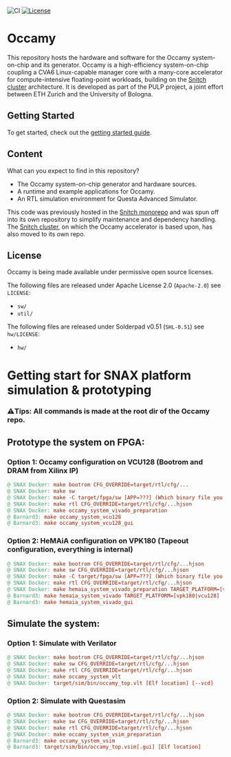 ![CI](https://github.com/pulp-platform/occamy/actions/workflows/ci.yml/badge.svg)
[![License](https://img.shields.io/badge/License-Apache%202.0-blue.svg)](https://opensource.org/licenses/Apache-2.0)

# Occamy

This repository hosts the hardware and software for the Occamy system-on-chip and its generator. Occamy is a high-efficiency system-on-chip coupling a CVA6 Linux-capable manager core with a many-core accelerator for compute-intensive floating-point workloads, building on the [Snitch cluster](https://github.com/pulp-platform/occamy) architecture. It is developed as part of the PULP project, a joint effort between ETH Zurich and the University of Bologna.

## Getting Started

To get started, check out the [getting started guide](https://pulp-platform.github.io/occamy/ug/getting_started.html).

## Content

What can you expect to find in this repository?

- The Occamy system-on-chip generator and hardware sources.
- A runtime and example applications for Occamy.
- An RTL simulation environment for Questa Advanced Simulator.

This code was previously hosted in the [Snitch monorepo](https://github.com/pulp-platform/snitch) and was spun off into its own repository to simplify maintenance and dependency handling. The [Snitch cluster](https://github.com/pulp-platform/occamy), on which the Occamy accelerator is based upon, has also moved to its own repo.

## License

Occamy is being made available under permissive open source licenses.

The following files are released under Apache License 2.0 (`Apache-2.0`) see `LICENSE`:

- `sw/`
- `util/`

The following files are released under Solderpad v0.51 (`SHL-0.51`) see `hw/LICENSE`:

- `hw/`

# Getting start for SNAX platform simulation & prototyping

### **⚠️Tips**: All commands is made at the root dir of the Occamy repo. 

## Prototype the system on FPGA:
### Option 1: Occamy configuration on VCU128 (Bootrom and DRAM from Xilinx IP)

```makefile
@ SNAX Docker: make bootrom CFG_OVERRIDE=target/rtl/cfg/...
@ SNAX Docker: make sw
@ SNAX Docker: make -C target/fpga/sw [APP=???] (Which binary file you want to use)
@ SNAX Docker: make rtl CFG_OVERRIDE=target/rtl/cfg/...hjson
@ SNAX Docker: make occamy_system_vivado_preparation
@ Barnard3: make occamy_system_vcu128
@ Barnard3: make occamy_system_vcu128_gui
```

### Option 2: HeMAiA configuration on VPK180 (Tapeout configuration, everything is internal)

```makefile
@ SNAX Docker: make bootrom CFG_OVERRIDE=target/rtl/cfg/...hjson
@ SNAX Docker: make sw CFG_OVERRIDE=target/rtl/cfg/...hjson
@ SNAX Docker: make -C target/fpga/sw [APP=???] (Which binary file you want to use)
@ SNAX Docker: make rtl CFG_OVERRIDE=target/rtl/cfg/...hjson
@ SNAX Docker: make hemaia_system_vivado_preparation TARGET_PLATFORM=[vpk180|vcu128]
@ Barnard3: make hemaia_system_vivado TARGET_PLATFORM=[vpk180|vcu128]
@ Barnard3: make hemaia_system_vivado_gui
```

## Simulate the system: 
### Option 1: Simulate with Verilator

```makefile
@ SNAX Docker: make bootrom CFG_OVERRIDE=target/rtl/cfg/...hjson
@ SNAX Docker: make sw CFG_OVERRIDE=target/rtl/cfg/...hjson
@ SNAX Docker: make rtl CFG_OVERRIDE=target/rtl/cfg/...hjson
@ SNAX Docker: make occamy_system_vlt
@ SNAX Docker: target/sim/bin/occamy_top.vlt [Elf location] [--vcd]
```

### Option 2: Simulate with Questasim

```makefile
@ SNAX Docker: make bootrom CFG_OVERRIDE=target/rtl/cfg/...hjson
@ SNAX Docker: make sw CFG_OVERRIDE=target/rtl/cfg/...hjson
@ SNAX Docker: make rtl CFG_OVERRIDE=target/rtl/cfg/...hjson
@ SNAX Docker: make occamy_system_vsim_preparation
@ Barnard3: make occamy_system_vsim
@ Barnard3: target/sim/bin/occamy_top.vsim[.gui] [Elf location]
```
